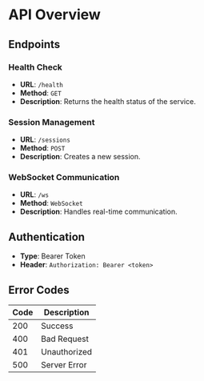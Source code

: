 # API Overview

## Endpoints

### Health Check

- **URL**: `/health`
- **Method**: `GET`
- **Description**: Returns the health status of the service.

### Session Management

- **URL**: `/sessions`
- **Method**: `POST`
- **Description**: Creates a new session.

### WebSocket Communication

- **URL**: `/ws`
- **Method**: `WebSocket`
- **Description**: Handles real-time communication.

## Authentication

- **Type**: Bearer Token
- **Header**: `Authorization: Bearer <token>`

## Error Codes

| Code | Description  |
| ---- | ------------ |
| 200  | Success      |
| 400  | Bad Request  |
| 401  | Unauthorized |
| 500  | Server Error |
